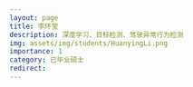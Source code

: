 ```yaml
---
layout: page
title: 李环莹
description: 深度学习、目标检测、驾驶异常行为检测
img: assets/img/students/HuanyingLi.png
importance: 1
category: 已毕业硕士
redirect:
---
```

